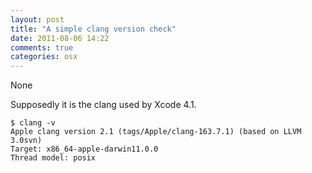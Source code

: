 ```yaml
---
layout: post
title: "A simple clang version check"
date: 2011-08-06 14:22
comments: true
categories: osx
---
```


None


Supposedly it is the clang used by Xcode 4.1. 

```
$ clang -v
Apple clang version 2.1 (tags/Apple/clang-163.7.1) (based on LLVM 3.0svn)
Target: x86_64-apple-darwin11.0.0
Thread model: posix
```

